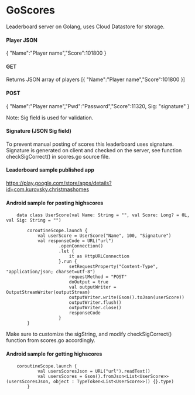 # GoScores
Leaderboard server on Golang, uses Cloud Datastore for storage.


#### Player JSON
{ "Name":"Player name","Score":101800 }

#### GET 
Returns JSON array of players
[{ "Name":"Player name","Score":101800 }]

#### POST
{ "Name":"Player name","Pwd":"Password","Score":11320, Sig: "signature" }

Note: Sig field is used for validation. 

#### Signature (JSON Sig field)
To prevent manual posting of scores this leaderboard uses signature. Signature is generated on client and
checked on the server, see function checkSigCorrect() in scores.go source file.
 
#### Leaderboard sample published app
https://play.google.com/store/apps/details?id=com.kurovsky.christmashomes

#### Android sample for posting highscores
``` 
	data class UserScore(val Name: String = "", val Score: Long? = 0L, val Sig: String = "")

        coroutineScope.launch {
            val userScore = UserScore("Name", 100, "Signature")
            val responseCode = URL("url")
                    .openConnection()
                    .let {
                        it as HttpURLConnection
                    }.run {
                        setRequestProperty("Content-Type", "application/json; charset=utf-8")
                        requestMethod = "POST"
                        doOutput = true
                        val outputWriter = OutputStreamWriter(outputStream)
                        outputWriter.write(Gson().toJson(userScore))
                        outputWriter.flush()
                        outputWriter.close()
                        responseCode
                    }
        }
```

Make sure to customize the sigString, and modify checkSigCorrect() function from scores.go accordingly. 


#### Android sample for getting highscores
```
	coroutineScope.launch {
            val usersScoresJson = URL("url").readText()
            val usersScores = Gson().fromJson<List<UserScore>>(usersScoresJson, object : TypeToken<List<UserScore>>() {}.type)
        }
```
   
